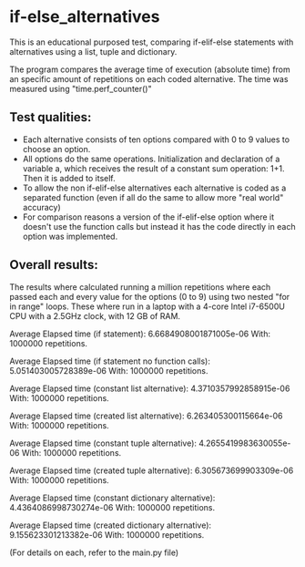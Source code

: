 # if-else_alternatives
This is an educational purposed test, comparing if-elif-else statements with alternatives using a list, tuple and dictionary.

The program compares the average time of execution (absolute time) from an specific amount of repetitions on each coded alternative.
The time was measured using "time.perf_counter()"

## Test qualities:
* Each alternative consists of ten options compared with 0 to 9 values to choose an option.
* All options do the same operations. Initialization and declaration of a variable a, which receives the result of a constant sum operation: 1+1. Then it is added to itself.
* To allow the non if-elif-else alternatives each alternative is coded as a separated function (even if all do the same to allow more "real world" accuracy)
* For comparison reasons a version of the if-elif-else option where it doesn't use the function calls but instead it has the code directly in each option was implemented.


## Overall results:

The results where calculated running a million repetitions where each passed each and every value for the options (0 to 9) using two nested "for in range" loops.
These where run in a laptop with a 4-core Intel i7-6500U CPU with a 2.5GHz clock, with 12 GB of RAM.

Average Elapsed time (if statement):  6.6684908001871005e-06  With:  1000000  repetitions.

Average Elapsed time (if statement no function calls):  5.051403005728389e-06  With:  1000000  repetitions.

Average Elapsed time (constant list alternative):  4.3710357992858915e-06  With:  1000000  repetitions.

Average Elapsed time (created list alternative):  6.263405300115664e-06  With:  1000000  repetitions.

Average Elapsed time (constant tuple alternative):  4.2655419983630055e-06  With:  1000000  repetitions.

Average Elapsed time (created tuple alternative):  6.305673699903309e-06  With:  1000000  repetitions.

Average Elapsed time (constant dictionary alternative):  4.4364086998730274e-06  With:  1000000  repetitions.

Average Elapsed time (created dictionary alternative):  9.155623301213382e-06  With:  1000000  repetitions.

(For details on each, refer to the main.py file)
